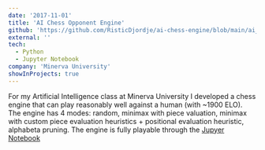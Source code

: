 ```yaml
---
date: '2017-11-01'
title: 'AI Chess Opponent Engine'
github: 'https://github.com/RisticDjordje/ai-chess-engine/blob/main/ai_chess_engine.ipynb'
external: ''
tech:
  - Python
  - Jupyter Notebook
company: 'Minerva University'
showInProjects: true
---
```


For my Artificial Intelligence class at Minerva University I developed a chess engine that can play reasonably well against a human (with ~1900 ELO). The engine has 4 modes: random, minimax with piece valuation, minimax with custom piece evaluation heuristics + positional evaluation heuristic, alphabeta pruning. The engine is fully playable through the [Jupyer Notebook](https://github.com/RisticDjordje/ai-chess-engine/blob/main/ai_chess_engine.ipynb)
